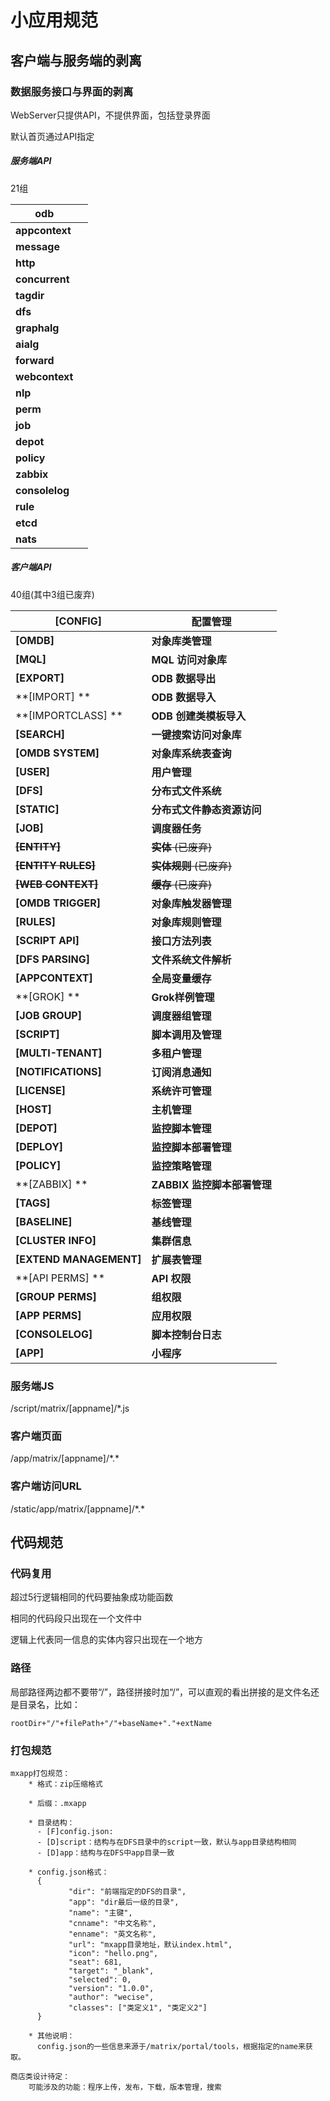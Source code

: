 # 小应用规范



## 客户端与服务端的剥离

### 数据服务接口与界面的剥离

WebServer只提供API，不提供界面，包括登录界面

默认首页通过API指定

##### 服务端API

21组

| **odb**        |      |
| -------------- | ---- |
| **appcontext** |      |
| **message**    |      |
| **http**       |      |
| **concurrent** |      |
| **tagdir**     |      |
| **dfs**        |      |
| **graphalg**   |      |
| **aialg**      |      |
| **forward**    |      |
| **webcontext** |      |
| **nlp**        |      |
| **perm**       |      |
| **job**        |      |
| **depot**      |      |
| **policy**     |      |
| **zabbix**     |      |
| **consolelog** |      |
| **rule**       |      |
| **etcd**       |      |
| **nats**       |      |

##### 客户端API

40组(其中3组已废弃)

| **[CONFIG]**            | **配置管理**                |
| ----------------------- | --------------------------- |
| **[OMDB]**              | **对象库类管理**            |
| **[MQL]**               | **MQL** **访问对象库**      |
| **[EXPORT]**            | **ODB** **数据导出**        |
| **[IMPORT] **           | **ODB 数据导入**            |
| **[IMPORTCLASS] **      | **ODB 创建类模板导入**      |
| **[SEARCH]**            | **一键搜索访问对象库**      |
| **[OMDB SYSTEM]**       | **对象库系统表查询**        |
| **[USER]**              | **用户管理**                |
| **[DFS]**               | **分布式文件系统**          |
| **[STATIC]**            | **分布式文件静态资源访问**  |
| **[JOB]**               | **调度器任务**              |
| ~~**[ENTITY]**~~        | ~~**实体** (已废弃)~~       |
| ~~**[ENTITY RULES]**~~  | ~~**实体规则**  (已废弃)~~  |
| ~~**[WEB CONTEXT]**~~   | ~~**缓存**  (已废弃)~~      |
| **[OMDB TRIGGER]**      | **对象库触发器管理**        |
| **[RULES]**             | **对象库规则管理**          |
| **[SCRIPT API]**        | **接口方法列表**            |
| **[DFS PARSING]**       | **文件系统文件解析**        |
| **[APPCONTEXT]**        | **全局变量缓存**            |
| **[GROK] **             | **Grok样例管理**            |
| **[JOB GROUP]**         | **调度器组管理**            |
| **[SCRIPT]**            | **脚本调用及管理**          |
| **[MULTI-TENANT]**      | **多租户管理**              |
| **[NOTIFICATIONS]**     | **订阅消息通知**            |
| **[LICENSE]**           | **系统许可管理**            |
| **[HOST]**              | **主机管理**                |
| **[DEPOT]**             | **监控脚本管理**            |
| **[DEPLOY]**            | **监控脚本部署管理**        |
| **[POLICY]**            | **监控策略管理**            |
| **[ZABBIX] **           | **ZABBIX 监控脚本部署管理** |
| **[TAGS]**              | **标签管理**                |
| **[BASELINE]**          | **基线管理**                |
| **[CLUSTER INFO]**      | **集群信息**                |
| **[EXTEND MANAGEMENT]** | **扩展表管理**              |
| **[API PERMS] **        | **API 权限**                |
| **[GROUP PERMS]**       | **组权限**                  |
| **[APP PERMS]**         | **应用权限**                |
| **[CONSOLELOG]**        | **脚本控制台日志**          |
| **[APP]**               | **小程序**                  |

### 服务端JS

/script/matrix/[appname]/\*.js

### 客户端页面

/app/matrix/[appname]/\*.\*

### 客户端访问URL

/static/app/matrix/[appname]/\*.\*

## 代码规范

### 代码复用

超过5行逻辑相同的代码要抽象成功能函数

相同的代码段只出现在一个文件中

逻辑上代表同一信息的实体内容只出现在一个地方

### 路径

局部路径两边都不要带“/”，路径拼接时加“/”，可以直观的看出拼接的是文件名还是目录名，比如：

```
rootDir+"/"+filePath+"/"+baseName+"."+extName
```

### 打包规范

```
mxapp打包规范：
    * 格式：zip压缩格式

    * 后缀：.mxapp

    * 目录结构：
      - [F]config.json:
      - [D]script：结构与在DFS目录中的script一致，默认与app目录结构相同
      - [D]app：结构与在DFS中app目录一致

    * config.json格式：
      {
             "dir": "前端指定的DFS的目录",
             "app": "dir最后一级的目录",
             "name": "主键",
             "cnname": "中文名称",
             "enname": "英文名称",
             "url": "mxapp目录地址，默认index.html",
             "icon": "hello.png",
             "seat": 681,
             "target": "_blank",
             "selected": 0,
             "version": "1.0.0",
             "author": "wecise",
             "classes": ["类定义1", "类定义2"]
      }

    * 其他说明：
      config.json的一些信息来源于/matrix/portal/tools，根据指定的name来获取。
      
商店类设计待定：
    可能涉及的功能：程序上传，发布，下载，版本管理，搜索
```

